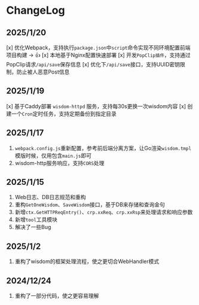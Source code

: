 # ChangeLog

## 2025/1/20

[x] 优化Webpack，支持执行`package.json`中`script`命令实现不同环境配置前端项目构建 -> 👍
[x] 本地基于Nginx配置快速部署
[x] 开发`PopClip插件`，支持通过PopClip请求`/api/save`保存信息
[x] 优化下`/api/save`接口，支持UUID密钥限制，防止被人恶意Post信息

## 2025/1/19

[x] 基于Caddy部署 `wisdom-httpd` 服务，支持每30s更换一次wisdom内容
[x] 创建一个`Cron`定时任务，支持定期备份到指定目录

## 2025/1/17

1. `webpack.config.js`重新配置，参考前后端分离方案，让Go渲染`wisdom.tmpl`模版时候，仅用包含`main.js`即可
2. wisdom-http服务响应，支持`CORS`处理

## 2025/1/15

1. Web日志、DB日志规范和重构
2. 重构`GetOneWisdom`、`SaveWisdom`接口，基于DB来存储和查询金句
3. 新增`ctx.GetHTTPReqEntry()`、`crp.xxReq`、`crp.xxRsp`来处理请求和响应参数
4. 新增`tool`工具模块
5. 解决了一些Bug

## 2025/1/2

1. 重构了wisdom的框架处理流程，使之更切合WebHandler模式

## 2024/12/24

1. 重构了一部分代码，使之更容易理解